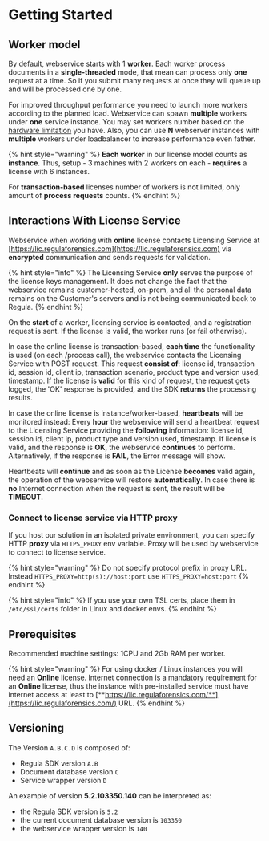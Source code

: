 # Getting Started

## Worker model

By default, webservice starts with 1 **worker**. Each worker process documents in a **single-threaded** mode, that mean can process only **one** request at a time. So if you submit many requests at once they will queue up and will be processed one by one.

For improved throughput performance you need to launch more workers according to the planned load. Webservice can spawn **multiple** workers under **one** service instance. You may set workers number based on the [hardware limitation](general.md#prerequisites) you have. Also, you can use **N** webserver instances with **multiple** workers under loadbalancer to increase performance even father.

{% hint style="warning" %}
**Each worker** in our license model counts as **instance**. Thus, setup - 3 machines with 2 workers on each - **requires** a license with 6 instances.

For **transaction-based** licenses number of workers is not limited, only amount of **process requests** counts.
{% endhint %}

## Interactions With License Service

Webservice when working with **online** license contacts Licensing Service at [https://lic.regulaforensics.com](https://lic.regulaforensics.com) via **encrypted** communication and sends requests for validation.

{% hint style="info" %}
The Licensing Service **only** serves the purpose of the license keys management. It does not change the fact that the webservice remains customer-hosted, on-prem, and all the personal data remains on the Customer's servers and is not being communicated back to Regula.
{% endhint %}

On the **start** of a worker, licensing service is contacted, and a registration request is sent. If the license is valid, the worker runs \(or fail otherwise\).

In case the online license is transaction-based, **each time** the functionality is used \(on each /process call\), the webservice contacts the Licensing Service with POST request. This request **consist of**: license id, transaction id, session id, client ip, transaction scenario, product type and version used, timestamp. If the license is **valid** for this kind of request, the request gets logged, the 'OK' response is provided, and the SDK **returns** the processing results.

In case the online license is instance/worker-based, **heartbeats** will be monitored instead: Every **hour** the webservice will send a heartbeat request to the Licensing Service providing the **following** information: license id, session id, client ip, product type and version used, timestamp. If license is valid, and the response is **OK**, the webservice **continues** to perform. Alternatively, if the response is **FAIL**, the Error message will show.

Heartbeats will **continue** and as soon as the License **becomes** valid again, the operation of the webservice will restore **automatically**. In case there is **no** Internet connection when the request is sent, the result will be **TIMEOUT**.

### Connect to license service via HTTP proxy

If you host our solution in an isolated private environment, you can specify HTTP **proxy** via `HTTPS_PROXY` env variable. Proxy will be used by webservice to connect to license service.

{% hint style="warning" %}
Do not specify protocol prefix in proxy URL. Instead `HTTPS_PROXY=http(s)://host:port` use `HTTPS_PROXY=host:port`
{% endhint %}

{% hint style="info" %}
If you use your own TSL certs, place them in `/etc/ssl/certs` folder in Linux and docker envs.
{% endhint %}

## Prerequisites

Recommended machine settings: 1CPU and 2Gb RAM per worker.

{% hint style="warning" %}
For using docker / Linux instances you will need an **Online** license. Internet connection is a mandatory requirement for an **Online** license, thus the instance with pre-installed service must have internet access at least to [**https://lic.regulaforensics.com/**](https://lic.regulaforensics.com/) URL.
{% endhint %}

## Versioning

The Version `A.B.C.D` is composed of:

* Regula SDK version `A.B`
* Document database version `C`
* Service wrapper version `D`

An example of version **5.2.103350.140** can be interpreted as:

* the Regula SDK version is `5.2`
* the current document database version is `103350`
* the webservice wrapper version is `140`

